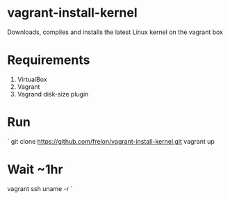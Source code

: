 # vagrant-install-kernel
Downloads, compiles and installs the latest Linux kernel on the vagrant box

# Requirements

1. VirtualBox
2. Vagrant
3. Vagrand disk-size plugin

# Run

`
git clone https://github.com/frelon/vagrant-install-kernel.git
vagrant up
# Wait ~1hr
vagrant ssh
uname -r
`
